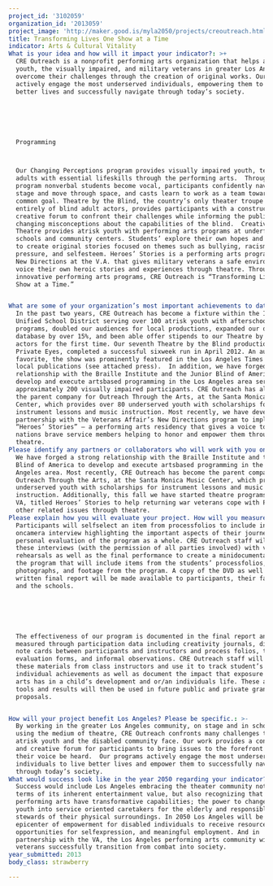 ```yaml
---
project_id: '3102059'
organization_id: '2013059'
project_image: 'http://maker.good.is/myla2050/projects/creoutreach.html'
title: Transforming Lives One Show at a Time
indicator: Arts & Cultural Vitality
What is your idea and how will it impact your indicator?: >+
  CRE Outreach is a nonprofit performing arts organization that helps atrisk
  youth, the visually impaired, and military veterans in greater Los Angeles
  overcome their challenges through the creation of original works. Our programs
  actively engage the most underserved individuals, empowering them to live
  better lives and successfully navigate through today’s society. 






  Programming



  Our Changing Perceptions program provides visually impaired youth, teens and
  adults with essential lifeskills through the performing arts.  Through this
  program nonverbal students become vocal, participants confidently navigate a
  stage and move through space, and casts learn to work as a team towards a
  common goal. Theatre by the Blind, the country’s only theater troupe composed
  entirely of blind adult actors, provides participants with a constructive and
  creative forum to confront their challenges while informing the public and
  changing misconceptions about the capabilities of the blind.  Creative Youth
  Theatre provides atrisk youth with performing arts programs at underfunded
  schools and community centers. Students’ explore their own hopes and struggles
  to create original stories focused on themes such as bullying, racism, peer
  pressure, and selfesteem. Heroes’ Stories is a performing arts program with
  New Directions at the V.A. that gives military veterans a safe environment to
  voice their own heroic stories and experiences through theatre. Through these
  innovative performing arts programs, CRE Outreach is “Transforming Lives, One
  Show at a Time.”


What are some of your organization’s most important achievements to date?: >-
  In the past two years, CRE Outreach has become a fixture within the Inglewood
  Unified School District serving over 100 atrisk youth with afterschool
  programs, doubled our audiences for local productions, expanded our donor
  database by over 15%, and been able offer stipends to our Theatre by the Blind
  actors for the first time. Our seventh Theatre by the Blind production,
  Private Eyes, completed a successful sixweek run in April 2012. An audience
  favorite, the show was prominently featured in the Los Angeles Times and other
  local publications (see attached press).  In addition, we have forged a strong
  relationship with the Braille Institute and the Junior Blind of America to
  develop and execute artsbased programming in the Los Angeles area serving
  approximately 200 visually impaired participants. CRE Outreach has also become
  the parent company for Outreach Through the Arts, at the Santa Monica Music
  Center, which provides over 80 underserved youth with scholarships for
  instrument lessons and music instruction. Most recently, we have developed a
  partnership with the Veterans Affair’s New Directions program to implement
  “Heroes’ Stories” — a performing arts residency that gives a voice to our
  nations brave service members helping to honor and empower them through
  theatre.
Please identify any partners or collaborators who will work with you on this project.: >-
  We have forged a strong relationship with the Braille Institute and the Junior
  Blind of America to develop and execute artsbased programming in the Los
  Angeles area. Most recently, CRE Outreach has become the parent company for
  Outreach Through the Arts, at the Santa Monica Music Center, which provides
  underserved youth with scholarships for instrument lessons and music
  instruction. Additionally, this fall we have started theatre programs at the
  VA, titled Heroes’ Stories to help returning war veterans cope with PTSD and
  other related issues through theatre.
Please explain how you will evaluate your project. How will you measure success?: >+
  Participants will selfselect an item from processfolios to include in an
  oncamera interview highlighting the important aspects of their journey and a
  personal evaluation of the program as a whole. CRE Outreach staff will combine
  these interviews (with the permission of all parties involved) with video of
  rehearsals as well as the final performance to create a minidocumentary about
  the program that will include items from the students’ processfolios,
  photographs, and footage from the program. A copy of the DVD as well as a
  written final report will be made available to participants, their families,
  and the schools. 






  The effectiveness of our program is documented in the final report and
  measured through participation data including creativity journals, dialogue
  note cards between participants and instructors and process folios, teacher
  evaluation forms, and informal observations. CRE Outreach staff will collect
  these materials from class instructors and use it to track student’s
  individual achievements as well as document the impact that exposure to the
  arts has in a child’s development and or/an individuals life. These assessment
  tools and results will then be used in future public and private grant
  proposals.


How will your project benefit Los Angeles? Please be specific.: >-
  By working in the greater Los Angeles community, on stage and in schools,
  using the medium of theatre, CRE Outreach confronts many challenges that
  atrisk youth and the disabled community face. Our work provides a constructive
  and creative forum for participants to bring issues to the forefront and let
  their voice be heard.  Our programs actively engage the most underserved
  individuals to live better lives and empower them to successfully navigate
  through today’s society.
What would success look like in the year 2050 regarding your indicator?: >-
  Success would include Los Angeles embracing the theater community not only in
  terms of its inherent entertainment value, but also recognizing that the
  performing arts have transformative capabilities; the power to change atrisk
  youth into service oriented caretakers for the elderly and responsible
  stewards of their physical surroundings. In 2050 Los Angeles will be the
  epicenter of empowerment for disabled individuals to receive resources,
  opportunities for selfexpression, and meaningful employment. And in
  partnership with the VA, the Los Angeles performing arts community will help
  veterans successfully transition from combat into society.
year_submitted: 2013
body_class: strawberry

---
```

